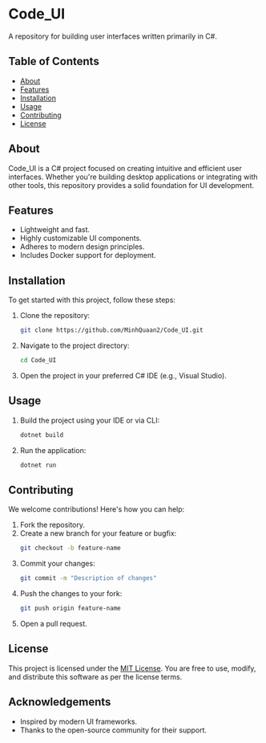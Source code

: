 # Code_UI

A repository for building user interfaces written primarily in C#.

## Table of Contents

- [About](#about)
- [Features](#features)
- [Installation](#installation)
- [Usage](#usage)
- [Contributing](#contributing)
- [License](#license)

## About

Code_UI is a C# project focused on creating intuitive and efficient user interfaces. Whether you're building desktop applications or integrating with other tools, this repository provides a solid foundation for UI development.

## Features

- Lightweight and fast.
- Highly customizable UI components.
- Adheres to modern design principles.
- Includes Docker support for deployment.

## Installation

To get started with this project, follow these steps:

1. Clone the repository:
   ```bash
   git clone https://github.com/MinhQuaan2/Code_UI.git
   ```
2. Navigate to the project directory:
   ```bash
   cd Code_UI
   ```
3. Open the project in your preferred C# IDE (e.g., Visual Studio).

## Usage

1. Build the project using your IDE or via CLI:
   ```bash
   dotnet build
   ```
2. Run the application:
   ```bash
   dotnet run
   ```

## Contributing

We welcome contributions! Here's how you can help:

1. Fork the repository.
2. Create a new branch for your feature or bugfix:
   ```bash
   git checkout -b feature-name
   ```
3. Commit your changes:
   ```bash
   git commit -m "Description of changes"
   ```
4. Push the changes to your fork:
   ```bash
   git push origin feature-name
   ```
5. Open a pull request.

## License

This project is licensed under the [MIT License](LICENSE). You are free to use, modify, and distribute this software as per the license terms.

## Acknowledgements

- Inspired by modern UI frameworks.
- Thanks to the open-source community for their support.